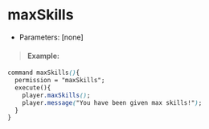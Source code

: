 # maxSkills

* Parameters: \[none\]

> #### Example:

```css
command maxSkills(){
  permission = "maxSkills";
  execute(){
    player.maxSkills();
    player.message("You have been given max skills!");
  }
}
```

